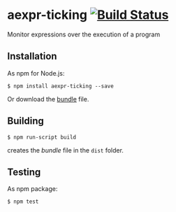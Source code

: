 # aexpr-ticking [![Build Status](https://travis-ci.org/active-expressions/aexpr-ticking.svg?branch=master)](https://travis-ci.org/active-expressions/aexpr-ticking)
Monitor expressions over the execution of a program

## Installation

As npm for Node.js:

```
$ npm install aexpr-ticking --save
```

Or download the [bundle](https://raw.githubusercontent.com/active-expressions/aexpr-ticking/master/dist/aexpr-ticking.js) file.

## Building

```
$ npm run-script build
```

creates the *bundle* file in the `dist` folder.

## Testing

As npm package:

```
$ npm test
```
